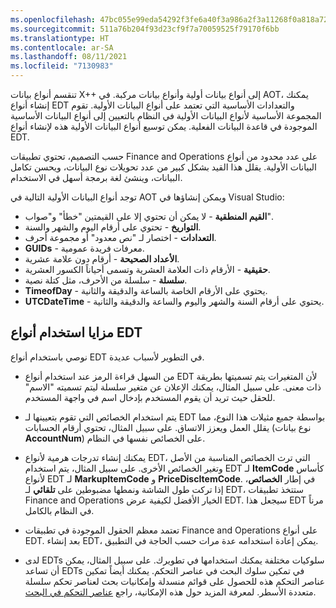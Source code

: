 ```yaml
---
ms.openlocfilehash: 47bc055e99eda54292f3fe6a40f3a986a2f3a11268f0a818a7286f9fb2fee67d
ms.sourcegitcommit: 511a76b204f93d23cf9f7a70059525f79170f6bb
ms.translationtype: HT
ms.contentlocale: ar-SA
ms.lasthandoff: 08/11/2021
ms.locfileid: "7130983"
---
```

تنقسم أنواع بيانات X++ إلى أنواع بيانات أولية وأنواع بيانات مركبة. في AOT، يمكنك إنشاء أنواع EDT والتعدادات الأساسية التي تعتمد على أنواع البيانات الأولية. تقوم المجموعة الأساسية لأنواع البيانات الأولية في النظام بالتعيين إلى أنواع البيانات الأساسية الموجودة في قاعدة البيانات الفعلية. يمكن توسيع أنواع البيانات الأولية هذه لإنشاء أنواع EDT. 

حسب التصميم، تحتوي تطبيقات Finance and Operations على عدد محدود من أنواع البيانات الأولية. يقلل هذا القيد بشكل كبير من عدد تحويلات نوع البيانات، ويحسن تكامل البيانات، وينشئ لغة برمجة أسهل في الاستخدام. 

توجد أنواع البيانات الأولية التالية في AOT ويمكن إنشاؤها في Visual Studio:

-   **القيم المنطقية** - لا يمكن أن تحتوي إلا على القيمتين "خطأ" و"صواب".
-   **التواريخ** - تحتوي على أرقام اليوم والشهر والسنة.
-   **التعدادات** - اختصار لـ "نص معدود" أو مجموعة أحرف.
-   **GUIDs** - معرفات فريدة عمومية.
-   **الأعداد الصحيحة** - أرقام دون علامة عشرية.
-   **حقيقية** - الأرقام ذات العلامة العشرية وتسمى أحياناً الكسور العشرية.
-   **سلسلة** - سلسلة من الأحرف، مثل كتلة نصية.
-   **TimeofDay** - يحتوي على الأرقام الخاصة بالساعة والدقيقة والثانية.
-   **UTCDateTime** - يحتوي على أرقام السنة والشهر واليوم والساعة والدقيقة والثانية.

## <a name="benefits-of-using-edts"></a>مزايا استخدام أنواع EDT

نوصي باستخدام أنواع EDT في التطوير لأسباب عديدة. 

-   من السهل قراءة الرمز عند استخدام أنواع EDT لأن المتغيرات يتم تسميتها بطريقة ذات معنى. على سبيل المثال، يمكنك الإعلان عن متغير سلسلة ليتم تسميته "الاسم" للحقل حيث تريد أن يقوم المستخدم بإدخال اسم في واجهة المستخدم.

-   يتم استخدام الخصائص التي تقوم بتعيينها لـ EDT بواسطة جميع مثيلات هذا النوع، مما يقلل العمل ويعزز الاتساق. على سبيل المثال، تحتوي أرقام الحسابات (نوع بيانات **AccountNum**) على الخصائص نفسها في النظام.

-   يمكنك إنشاء تدرجات هرمية لأنواع EDT، التي ترث الخصائص المناسبة من الأصل وتغير الخصائص الأخرى. على سبيل المثال، يتم استخدام EDT لـ **ItemCode** كأساس لأنواع EDT لـ **MarkupItemCode** و **PriceDiscItemCode**. في إطار **الخصائص**، إذا تركت طول الشاشة ونمطها مضبوطين على **تلقائي** لـ EDT، ستتخذ تطبيقات Finance and Operations الخيار الأفضل لكيفية عرض EDT. سيجعل هذا EDT مرناً في النظام بالكامل.

-   تعتمد معظم الحقول الموجودة في تطبيقات Finance and Operations على أنواع EDT.
    بعد إنشاء EDT، يمكن إعادة استخدامه عدة مرات حسب الحاجة في التطبيق.

- لدى EDTs سلوكيات مختلفة يمكنك استخدامها في تطويرك. على سبيل المثال، يمكن أن تساعد EDTs في تمكين سلوك البحث في عناصر التحكم.  يمكنك أيضاً تمكين عناصر التحكم هذه للحصول على قوائم منسدلة وإمكانيات بحث لعناصر تحكم سلسلة متعددة الأسطر. لمعرفة المزيد حول هذه الإمكانية، راجع [عناصر التحكم في البحث](/dynamics365/fin-ops-core/dev-itpro/user-interface/lookups-controls/?azure-portal=true). 
